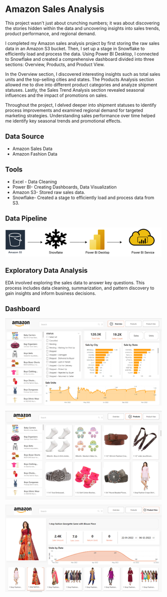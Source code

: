 # Amazon Sales Analysis

This project wasn't just about crunching numbers; it was about discovering the stories hidden within the data and uncovering insights into sales trends, product performance, and regional demand.

I completed my Amazon sales analysis project by first storing the raw sales data in an Amazon S3 bucket. Then, I set up a stage in Snowflake to efficiently load and process the data. Using Power BI Desktop, I connected to Snowflake and created a comprehensive dashboard divided into three sections: Overview, Products, and Product View.

In the Overview section, I discovered interesting insights such as total sales units and the top-selling cities and states. The Products Analysis section allowed me to dive into different product categories and analyze shipment statuses. Lastly, the Sales Trend Analysis section revealed seasonal influences and the impact of promotions on sales.

Throughout the project, I delved deeper into shipment statuses to identify process improvements and examined regional demand for targeted marketing strategies. Understanding sales performance over time helped me identify key seasonal trends and promotional effects.

## Data Source
- Amazon Sales Data
- Amazon Fashion Data

## Tools
- Excel - Data Cleaning
- Power BI- Creating Dashboards, Data Visualization
- Amazon S3- Stored raw sales data.
- Snowflake- Created a stage to efficiently load and process data from S3.

## Data Pipeline
![Alt text](https://github.com/Patilarchana123/Amazon-Sales-Analysis/blob/main/Data%20Pipeline.png)

## Exploratory Data Analysis
EDA involved exploring the sales data to answer key questions. This process includes data cleaning, summarization, and pattern discovery to gain insights and inform business decisions.

## Dashboard
![Alt text](https://github.com/Patilarchana123/Amazon-Sales-Analysis/blob/main/overview.png)

![Alt text](https://github.com/Patilarchana123/Amazon-Sales-Analysis/blob/main/Products.png)

![Alt text](https://github.com/Patilarchana123/Amazon-Sales-Analysis/blob/main/Product%20View.png)
